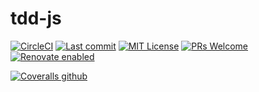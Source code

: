 # tdd-js

[![CircleCI](https://circleci.com/gh/brainhubeu/tdd-js.svg?style=svg)](https://circleci.com/gh/brainhubeu/tdd-js)
[![Last commit](https://img.shields.io/github/last-commit/brainhubeu/react-carousel.svg)](https://github.com/brainhubeu/react-permissible/commits/master)
[![MIT License](https://img.shields.io/badge/license-MIT-green.svg)](https://github.com/brainhubeu/tdd-js/blob/master/LICENSE)
[![PRs Welcome](https://img.shields.io/badge/PRs-welcome-brightgreen.svg)](http://makeapullrequest.com)
[![Renovate enabled](https://img.shields.io/badge/renovate-enabled-brightgreen.svg)](https://renovatebot.com/)

[![Coveralls github](https://img.shields.io/coveralls/github/brainhubeu/tdd-js.svg)](https://coveralls.io/github/brainhubeu/tdd-js?branch=master)
